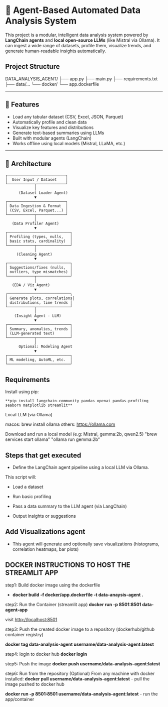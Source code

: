 # 🧠 Agent-Based Automated Data Analysis System

This project is a modular, intelligent data analysis system powered by **LangChain agents** and **local open-source LLMs** (like Mistral via Ollama). It can ingest a wide range of datasets, profile them, visualize trends, and generate human-readable insights automatically.

## Project Structure

DATA_ANALYSIS_AGENT/
├── app.py
├── main.py
├── requirements.txt
├── data/...
└── docker/
    └── app.dockerfile

---

## 📌 Features

- Load any tabular dataset (CSV, Excel, JSON, Parquet)
- Automatically profile and clean data
- Visualize key features and distributions
- Generate text-based summaries using LLMs
- Built with modular agents (LangChain)
- Works offline using local models (Mistral, LLaMA, etc.)

---

## 🧱 Architecture

```text
┌──────────────────────────┐
│  User Input / Dataset    │
└────────────┬─────────────┘
             │
      (Dataset Loader Agent)
             ▼
┌──────────────────────────┐
│ Data Ingestion & Format  │
│ (CSV, Excel, Parquet...) │
└────────────┬─────────────┘
             │
   (Data Profiler Agent)
             ▼
┌────────────────────────────┐
│ Profiling (types, nulls,   │
│ basic stats, cardinality)  │
└────────────┬───────────────┘
             │
     (Cleaning Agent)
             ▼
┌────────────────────────────┐
│ Suggestions/fixes (nulls,  │
│ outliers, type mismatches) │
└────────────┬───────────────┘
             │
   (EDA / Viz Agent)
             ▼
┌────────────────────────────┐
│ Generate plots, correlations│
│ distributions, time trends │
└────────────┬───────────────┘
             │
    (Insight Agent - LLM)
             ▼
┌────────────────────────────┐
│ Summary, anomalies, trends │
│ (LLM-generated text)       │
└────────────┬───────────────┘
             │
      Optional: Modeling Agent
             ▼
┌────────────────────────────┐
│ ML modeling, AutoML, etc.  │
└────────────────────────────┘
```

## Requirements

Install using pip:

```
**pip install langchain-community pandas openai pandas-profiling seaborn matplotlib streamlit**
```

Local LLM (via Ollama)

macos: brew install ollama
others: <https://ollama.com>

Download and run a local model (e.g: Mistral, gemma:2b, qwen2.5)
"brew services start ollama"
"ollama run gemma:2b"

## Steps that get executed

- Define the LangChain agent pipeline using a local LLM via Ollama.

This script will:

- Load a dataset

- Run basic profiling

- Pass a data summary to the LLM agent (via LangChain)

- Output insights or suggestions

## Add Visualizations agent

- This agent will generate and optionally save visualizations (histograms, correlation heatmaps, bar plots)

## DOCKER INSTRUCTIONS TO HOST THE STREAMLIT APP

step1: Build docker image using the dockerfile

- **docker build -f docker/app.dockerfile -t data-anaysis-agent .**

step2: Run the Container (streamlit app)
**docker run -p 8501:8501 data-agent-app**

visit <http://localhost:8501>

step3: Push the created docker image to a repository (dockerhub/github container registry)

**docker tag data-analysis-agent username/data-analysis-agent:latest**

step4: login to docker hub
**docker login**

step5: Push the image
**docker push username/data-analysis-agent:latest**

step6: Run from the repository (Optional)
From any machine with docker installed:
**docker pull username/data-analysis-agent:latest** - pull the image pushed to docker hub

**docker run -p 8501:8501 username/data-analysis-agent:latest** - run the app/container
